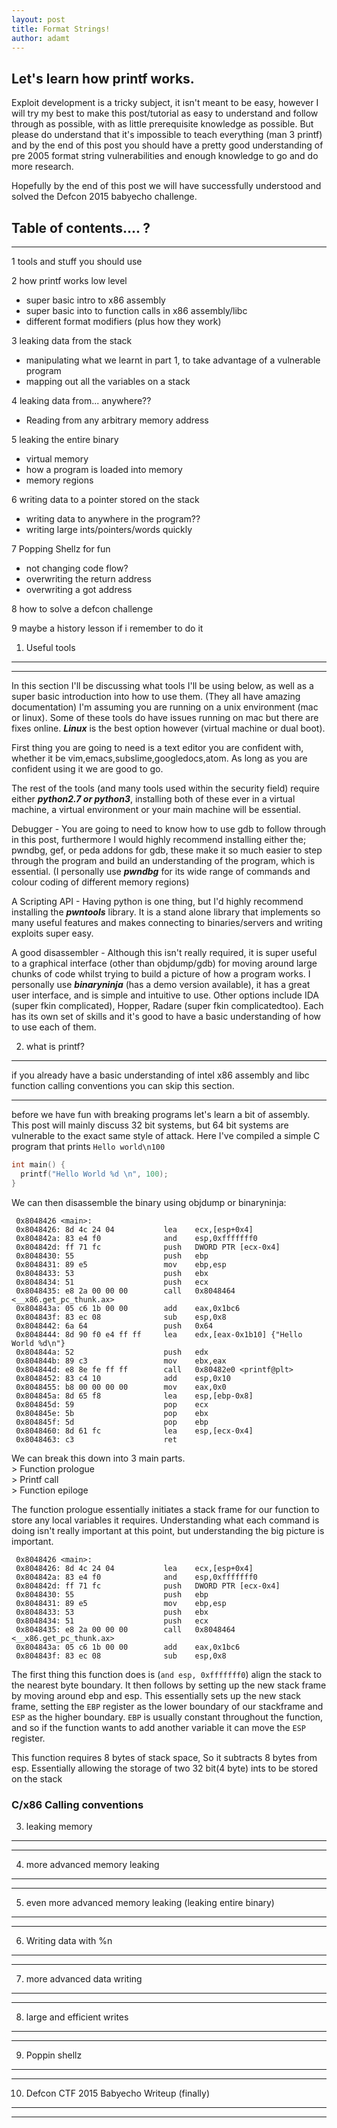 ```yaml
---
layout: post
title: Format Strings!
author: adamt
---
```


Let's learn how printf works.
-------------------------------------------------------------

Exploit development is a tricky subject, it isn't meant to be easy, however I will try my best to make this post/tutorial as easy to understand and follow through as possible, with as little prerequisite knowledge as possible. But please do understand that it's impossible to teach everything (man 3 printf) and by the end of this post you should have a pretty good understanding of pre 2005 format string vulnerabilities and enough knowledge to go and do more research.

Hopefully by the end of this post we will have successfully understood and solved the Defcon 2015 babyecho challenge.

## Table of contents.... ?
----------------------------------------
1 tools and stuff you should use

2 how printf works low level

  * super basic intro to x86 assembly
  * super basic into to function calls in x86 assembly/libc
  * different format modifiers (plus how they work)

3 leaking data from the stack

  * manipulating what we learnt in part 1, to take advantage of a vulnerable program
  * mapping out all the variables on a stack

4 leaking data from... anywhere??
  
  * Reading from any arbitrary memory address

5 leaking the entire binary

  * virtual memory
  * how a program is loaded into memory
  * memory regions

6 writing data to a pointer stored on the stack
  * writing data to anywhere in the program??
  * writing large ints/pointers/words quickly

7 Popping Shellz for fun
  
  * not changing code flow?
  * overwriting the return address
  * overwriting a got address

8 how to solve a defcon challenge

9 maybe a history lesson if i remember to do it


1) Useful tools
--------------------------------------
____________________________________________________________________

In this section I'll be discussing what tools I'll be using below, as well as a super basic introduction into how to use them. (They all have amazing documentation)
I'm assuming you are running on a unix environment (mac or linux). Some of these tools do have issues running on mac but there are fixes online. ***Linux*** is the best option however (virtual machine or dual boot).

First thing you are going to need is a text editor you are confident with, whether it be vim,emacs,subslime,googledocs,atom. As long as you are confident using it we are good to go.

The rest of the tools (and many tools used within the security field) require either ***python2.7 or python3***, installing both of these ever in a virtual machine, a virtual environment or your main machine will be essential.

Debugger - You are going to need to know how to use gdb to follow through in this post, furthermore I would highly recommend installing either the; pwndbg, gef, or peda addons for gdb, these make it so much easier to step through the program and build an understanding of the program, which is essential. (I personally use ***pwndbg*** for its wide range of commands and colour coding of different memory regions)

A Scripting API - Having python is one thing, but I'd highly recommend installing the ***pwntools***  library. It is a stand alone library that implements so many useful features and makes connecting to binaries/servers and writing exploits super easy.

A good disassembler - Although this isn't really required, it is super useful to a graphical interface (other than objdump/gdb) for moving around large chunks of code whilst trying to build a picture of how a program works. I personally use ***binaryninja*** (has a demo version available), it has a great user interface, and is simple and intuitive to use. Other options include IDA (super fkin complicated), Hopper, Radare (super fkin complicatedtoo). Each has its own set of skills and it's good to have a basic understanding of how to use each of them.

2) what is printf?
--------------------------------------
if you already have a basic understanding of intel x86 assembly and libc function calling conventions you can skip this section.
____________________________________________________________________

before we have fun with breaking programs let's learn a bit of assembly. This post will mainly discuss 32 bit systems, but 64 bit systems are vulnerable to the exact same style of attack. Here I've compiled a simple C program that prints `Hello world\n100`

```C
int main() {
  printf("Hello World %d \n", 100);
}
```

We can then disassemble the binary using objdump or binaryninja:

```
 0x8048426 <main>:
 0x8048426: 8d 4c 24 04           lea    ecx,[esp+0x4]
 0x804842a: 83 e4 f0              and    esp,0xfffffff0
 0x804842d: ff 71 fc              push   DWORD PTR [ecx-0x4]
 0x8048430: 55                    push   ebp
 0x8048431: 89 e5                 mov    ebp,esp
 0x8048433: 53                    push   ebx
 0x8048434: 51                    push   ecx
 0x8048435: e8 2a 00 00 00        call   0x8048464 <__x86.get_pc_thunk.ax>
 0x804843a: 05 c6 1b 00 00        add    eax,0x1bc6
 0x804843f: 83 ec 08              sub    esp,0x8
 0x8048442: 6a 64                 push   0x64
 0x8048444: 8d 90 f0 e4 ff ff     lea    edx,[eax-0x1b10] {"Hello World %d\n"}
 0x804844a: 52                    push   edx
 0x804844b: 89 c3                 mov    ebx,eax
 0x804844d: e8 8e fe ff ff        call   0x80482e0 <printf@plt>
 0x8048452: 83 c4 10              add    esp,0x10
 0x8048455: b8 00 00 00 00        mov    eax,0x0
 0x804845a: 8d 65 f8              lea    esp,[ebp-0x8]
 0x804845d: 59                    pop    ecx
 0x804845e: 5b                    pop    ebx
 0x804845f: 5d                    pop    ebp
 0x8048460: 8d 61 fc              lea    esp,[ecx-0x4]
 0x8048463: c3                    ret  
``` 

We can break this down into 3 main parts. <br />
\> Function prologue <br />
\> Printf call <br />
\> Function epiloge <br />

The function prologue essentially initiates a stack frame for our function to store any local variables it requires. Understanding what each command is doing isn't really important at this point, but understanding the big picture is important.

```
 0x8048426 <main>:
 0x8048426: 8d 4c 24 04           lea    ecx,[esp+0x4]
 0x804842a: 83 e4 f0              and    esp,0xfffffff0
 0x804842d: ff 71 fc              push   DWORD PTR [ecx-0x4]
 0x8048430: 55                    push   ebp
 0x8048431: 89 e5                 mov    ebp,esp
 0x8048433: 53                    push   ebx
 0x8048434: 51                    push   ecx
 0x8048435: e8 2a 00 00 00        call   0x8048464 <__x86.get_pc_thunk.ax>
 0x804843a: 05 c6 1b 00 00        add    eax,0x1bc6
 0x804843f: 83 ec 08              sub    esp,0x8
 ```
The first thing this function does is (`and esp, 0xfffffff0`) align the stack to the nearest byte boundary. It then follows by setting up the new stack frame by moving around ebp and esp. This essentially sets up the new stack frame, setting the `EBP` register as the lower boundary of our stackframe and `ESP` as the higher boundary.
`EBP` is usually constant throughout the function, and so if the function wants to add another variable it can move the `ESP` register. 

This function requires 8 bytes of stack space, So it subtracts 8 bytes from esp. Essentially allowing the storage of two 32 bit(4 byte) ints to be stored on the stack




### C/x86 Calling conventions


3) leaking memory
--------------------------------------
____________________________________________________________________

4) more advanced memory leaking
--------------------------------------
____________________________________________________________________

5) even more advanced memory leaking (leaking entire binary)
--------------------------------------
____________________________________________________________________

6) Writing data with %n
--------------------------------------
____________________________________________________________________

7) more advanced data writing
--------------------------------------
____________________________________________________________________

8) large and efficient writes
--------------------------------------
____________________________________________________________________

9) Poppin shellz
--------------------------------------
____________________________________________________________________

10) Defcon CTF 2015 Babyecho Writeup (finally)
--------------------------------------
____________________________________________________________________


